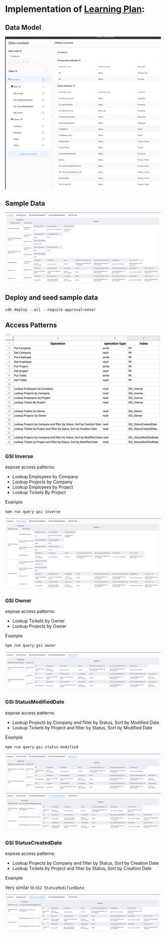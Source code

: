 # Implementation of [Learning Plan](https://docs.google.com/document/d/1bGh7I0txCGxFGxNdDqo4q3RHelx88DJlBMdNgYDVwXc/edit#):

## Data Model
![Data Model](/images/data.model.png)

## Sample Data
![Sample Data](/images/companies.png)

## Deploy and seed sample data
```js
cdk deploy --all --require-approval=never
```

## Access Patterns
![Access Patterns](/images/access.patterns.png)

### GSI Inverse
expose access patterns:
* Lookup Employees by Company
* Lookup Projects by Company
* Lookup Employees by Project
* Lookup Tickets By Project

Example
```js
npm run query-gsi-inverse
```
![GSI Inverse](/images/companies.gsi_inverse.png)

### GSI Owner
expose access patterns:
* Lookup Tickets by Owner
* Lookup Projects by Owner
  
Example
```js
npm run query-gsi-owner
```
![GSI Inverse](/images/companies.gsi_owner.png)

### GSI StatusModifiedDate
expose access patterns:
* Lookup Projects by Company and filter by Status, Sort by Modified Date
* Lookup Tickets by Project and filter by Status, Sort by Modified Date

Example
```js
npm run query-gsi-status-modified
```
![GSI Inverse](/images/companies.gsi_owner.png)
![GSI Inverse](/images/companies.gsi_statusmodifieddate.png)

### GSI StatusCreatedDate
expose access patterns:
* Lookup Projects by Company and filter by Status, Sort by Creation Date
* Lookup Tickets by Project and filter by Status, Sort by Creation Date

Example

Very similar to `GSI StatusModifiedDate`

![GSI Inverse](/images/companies.gsi_statuscreateddate.png)
